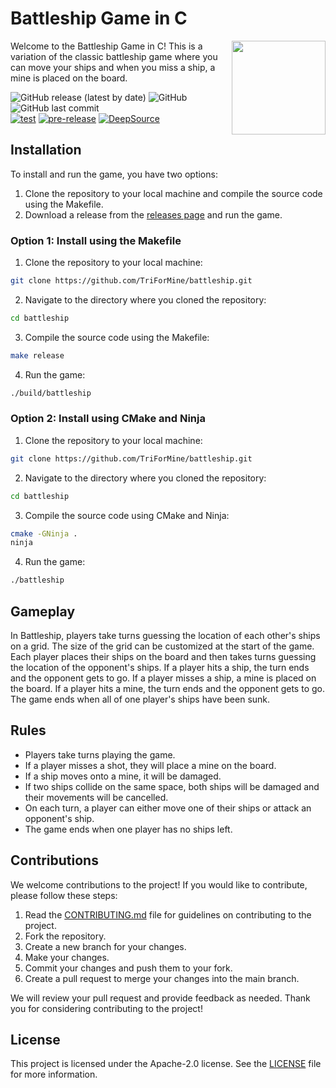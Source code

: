 # Battleship Game in C

<img align="right" src="https://i.imgur.com/5ENqoMn.png" height="150px">

Welcome to the Battleship Game in C! This is a variation of the classic battleship game where you can move your ships and when you miss a ship, a mine is placed on the board.

![GitHub release (latest by date)](https://img.shields.io/github/v/release/TriForMine/battleship)
![GitHub](https://img.shields.io/github/license/TriForMine/battleship)
![GitHub last commit](https://img.shields.io/github/last-commit/TriForMine/battleship) <br/>
[![test](https://github.com/TriForMine/battleship/actions/workflows/test.yml/badge.svg)](https://github.com/TriForMine/battleship/actions/workflows/test.yml)
[![pre-release](https://github.com/TriForMine/battleship/actions/workflows/pre-release.yml/badge.svg)](https://github.com/TriForMine/battleship/actions/workflows/pre-release.yml)
[![DeepSource](https://deepsource.io/gh/TriForMine/battleship.svg/?label=active+issues&show_trend=true&token=46Xb9KY7rG195b7ilvE_jl6i)](https://deepsource.io/gh/TriForMine/battleship/?ref=repository-badge)

## Installation

To install and run the game, you have two options:

1. Clone the repository to your local machine and compile the source code using the Makefile.
2. Download a release from the [releases page](https://github.com/TriForMine/battleship/releases) and run the game.

### Option 1: Install using the Makefile

1. Clone the repository to your local machine:
```sh
git clone https://github.com/TriForMine/battleship.git
```

2. Navigate to the directory where you cloned the repository:
```sh
cd battleship
```

3. Compile the source code using the Makefile:
```sh
make release
```

4. Run the game:
```sh
./build/battleship
```

### Option 2: Install using CMake and Ninja
1. Clone the repository to your local machine:
```sh
git clone https://github.com/TriForMine/battleship.git
```
2. Navigate to the directory where you cloned the repository:
```sh
cd battleship
```
3. Compile the source code using CMake and Ninja:
```sh
cmake -GNinja .
ninja
```
4. Run the game:
```sh
./battleship
```

## Gameplay

In Battleship, players take turns guessing the location of each other's ships on a grid. The size of the grid can be customized at the start of the game. Each player places their ships on the board and then takes turns guessing the location of the opponent's ships. If a player hits a ship, the turn ends and the opponent gets to go. If a player misses a ship, a mine is placed on the board. If a player hits a mine, the turn ends and the opponent gets to go. The game ends when all of one player's ships have been sunk.

## Rules

- Players take turns playing the game.
- If a player misses a shot, they will place a mine on the board.
- If a ship moves onto a mine, it will be damaged.
- If two ships collide on the same space, both ships will be damaged and their movements will be cancelled.
- On each turn, a player can either move one of their ships or attack an opponent's ship.
- The game ends when one player has no ships left.

## Contributions
We welcome contributions to the project! If you would like to contribute, please follow these steps:

1. Read the [CONTRIBUTING.md](CONTRIBUTING.md) file for guidelines on contributing to the project.
2. Fork the repository.
3. Create a new branch for your changes.
4. Make your changes.
5. Commit your changes and push them to your fork.
6. Create a pull request to merge your changes into the main branch.

We will review your pull request and provide feedback as needed. Thank you for considering contributing to the project!

## License
This project is licensed under the Apache-2.0 license. See the [LICENSE](LICENSE) file for more information.
